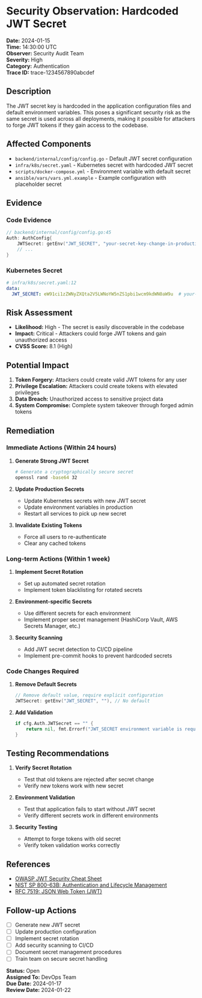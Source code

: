 # Security Observation: Hardcoded JWT Secret

**Date:** 2024-01-15  
**Time:** 14:30:00 UTC  
**Observer:** Security Audit Team  
**Severity:** High  
**Category:** Authentication  
**Trace ID:** trace-1234567890abcdef  

## Description

The JWT secret key is hardcoded in the application configuration files and default environment variables. This poses a significant security risk as the same secret is used across all deployments, making it possible for attackers to forge JWT tokens if they gain access to the codebase.

## Affected Components

- `backend/internal/config/config.go` - Default JWT secret configuration
- `infra/k8s/secret.yaml` - Kubernetes secret with hardcoded JWT secret
- `scripts/docker-compose.yml` - Environment variable with default secret
- `ansible/vars/vars.yml.example` - Example configuration with placeholder secret

## Evidence

### Code Evidence
```go
// backend/internal/config/config.go:45
Auth: AuthConfig{
    JWTSecret: getEnv("JWT_SECRET", "your-secret-key-change-in-production"),
    // ...
}
```

### Kubernetes Secret
```yaml
# infra/k8s/secret.yaml:12
data:
  JWT_SECRET: eW91ci1zZWNyZXQta2V5LWNoYW5nZS1pbi1wcm9kdWN0aW9u  # your-secret-key-change-in-production
```

## Risk Assessment

- **Likelihood:** High - The secret is easily discoverable in the codebase
- **Impact:** Critical - Attackers could forge JWT tokens and gain unauthorized access
- **CVSS Score:** 8.1 (High)

## Potential Impact

1. **Token Forgery:** Attackers could create valid JWT tokens for any user
2. **Privilege Escalation:** Attackers could create tokens with elevated privileges
3. **Data Breach:** Unauthorized access to sensitive project data
4. **System Compromise:** Complete system takeover through forged admin tokens

## Remediation

### Immediate Actions (Within 24 hours)

1. **Generate Strong JWT Secret**
   ```bash
   # Generate a cryptographically secure secret
   openssl rand -base64 32
   ```

2. **Update Production Secrets**
   - Update Kubernetes secrets with new JWT secret
   - Update environment variables in production
   - Restart all services to pick up new secret

3. **Invalidate Existing Tokens**
   - Force all users to re-authenticate
   - Clear any cached tokens

### Long-term Actions (Within 1 week)

1. **Implement Secret Rotation**
   - Set up automated secret rotation
   - Implement token blacklisting for rotated secrets

2. **Environment-specific Secrets**
   - Use different secrets for each environment
   - Implement proper secret management (HashiCorp Vault, AWS Secrets Manager, etc.)

3. **Security Scanning**
   - Add JWT secret detection to CI/CD pipeline
   - Implement pre-commit hooks to prevent hardcoded secrets

### Code Changes Required

1. **Remove Default Secrets**
   ```go
   // Remove default value, require explicit configuration
   JWTSecret: getEnv("JWT_SECRET", ""), // No default
   ```

2. **Add Validation**
   ```go
   if cfg.Auth.JWTSecret == "" {
       return nil, fmt.Errorf("JWT_SECRET environment variable is required")
   }
   ```

## Testing Recommendations

1. **Verify Secret Rotation**
   - Test that old tokens are rejected after secret change
   - Verify new tokens work with new secret

2. **Environment Validation**
   - Test that application fails to start without JWT secret
   - Verify different secrets work in different environments

3. **Security Testing**
   - Attempt to forge tokens with old secret
   - Verify token validation works correctly

## References

- [OWASP JWT Security Cheat Sheet](https://cheatsheetseries.owasp.org/cheatsheets/JSON_Web_Token_for_Java_Cheat_Sheet.html)
- [NIST SP 800-63B: Authentication and Lifecycle Management](https://pages.nist.gov/800-63-3/sp800-63b.html)
- [RFC 7519: JSON Web Token (JWT)](https://tools.ietf.org/html/rfc7519)

## Follow-up Actions

- [ ] Generate new JWT secret
- [ ] Update production configuration
- [ ] Implement secret rotation
- [ ] Add security scanning to CI/CD
- [ ] Document secret management procedures
- [ ] Train team on secure secret handling

**Status:** Open  
**Assigned To:** DevOps Team  
**Due Date:** 2024-01-17  
**Review Date:** 2024-01-22


